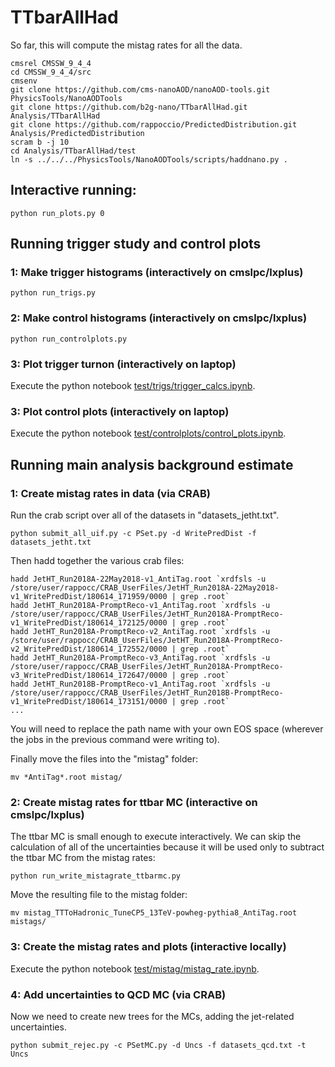 # TTbarAllHad

So far, this will compute the mistag rates for all the data.

```
cmsrel CMSSW_9_4_4
cd CMSSW_9_4_4/src
cmsenv
git clone https://github.com/cms-nanoAOD/nanoAOD-tools.git PhysicsTools/NanoAODTools
git clone https://github.com/b2g-nano/TTbarAllHad.git Analysis/TTbarAllHad
git clone https://github.com/rappoccio/PredictedDistribution.git Analysis/PredictedDistribution
scram b -j 10
cd Analysis/TTbarAllHad/test
ln -s ../../../PhysicsTools/NanoAODTools/scripts/haddnano.py .
```

## Interactive running:
```
python run_plots.py 0
```

## Running trigger study and control plots

### 1: Make trigger histograms (interactively on cmslpc/lxplus)
```
python run_trigs.py
```

### 2: Make control histograms (interactively on cmslpc/lxplus)
```
python run_controlplots.py
```

### 3: Plot trigger turnon (interactively on laptop)

Execute the python notebook [test/trigs/trigger_calcs.ipynb](https://github.com/b2g-nano/TTbarAllHad/blob/master/test/trigs/trigger_calcs.ipynb).

### 3: Plot control plots (interactively on laptop)

Execute the python notebook [test/controlplots/control_plots.ipynb](https://github.com/b2g-nano/TTbarAllHad/blob/master/test/controlplots/control_plots.ipynb).

## Running main analysis background estimate

### 1: Create mistag rates in data (via CRAB)

Run the crab script over all of the datasets in "datasets_jetht.txt".

```
python submit_all_uif.py -c PSet.py -d WritePredDist -f datasets_jetht.txt
```

Then hadd together the various crab files:

```
hadd JetHT_Run2018A-22May2018-v1_AntiTag.root `xrdfsls -u   /store/user/rappocc/CRAB_UserFiles/JetHT_Run2018A-22May2018-v1_WritePredDist/180614_171959/0000 | grep .root`
hadd JetHT_Run2018A-PromptReco-v1_AntiTag.root `xrdfsls -u   /store/user/rappocc/CRAB_UserFiles/JetHT_Run2018A-PromptReco-v1_WritePredDist/180614_172125/0000 | grep .root`
hadd JetHT_Run2018A-PromptReco-v2_AntiTag.root `xrdfsls -u   /store/user/rappocc/CRAB_UserFiles/JetHT_Run2018A-PromptReco-v2_WritePredDist/180614_172552/0000 | grep .root`
hadd JetHT_Run2018A-PromptReco-v3_AntiTag.root `xrdfsls -u   /store/user/rappocc/CRAB_UserFiles/JetHT_Run2018A-PromptReco-v3_WritePredDist/180614_172647/0000 | grep .root`
hadd JetHT_Run2018B-PromptReco-v1_AntiTag.root `xrdfsls -u   /store/user/rappocc/CRAB_UserFiles/JetHT_Run2018B-PromptReco-v1_WritePredDist/180614_173151/0000 | grep .root`
...
```

You will need to replace the path name with your own EOS space
(wherever the jobs in the previous command were writing to).

Finally move the files into the "mistag" folder:

```
mv *AntiTag*.root mistag/
```


### 2: Create mistag rates for ttbar MC (interactive on cmslpc/lxplus)

The ttbar MC is small enough to execute interactively. We can skip
the calculation of all of the uncertainties because it will be used
only to subtract the ttbar MC from the mistag rates: 

```
python run_write_mistagrate_ttbarmc.py
```

Move the resulting file to the mistag folder:

```
mv mistag_TTToHadronic_TuneCP5_13TeV-powheg-pythia8_AntiTag.root mistags/
```


### 3: Create the mistag rates and plots (interactive locally)

Execute the python notebook [test/mistag/mistag_rate.ipynb](https://github.com/b2g-nano/TTbarAllHad/blob/master/test/mistag/mistag_rate.ipynb). 

### 4: Add uncertainties to QCD MC (via CRAB)

Now we need to create new trees for the MCs, adding the jet-related
uncertainties. 

```
python submit_rejec.py -c PSetMC.py -d Uncs -f datasets_qcd.txt -t Uncs
```
